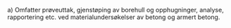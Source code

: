 a) Omfatter prøveuttak, gjenstøping av borehull og opphugninger, analyse, rapportering etc. ved materialundersøkelser av betong og armert betong.

